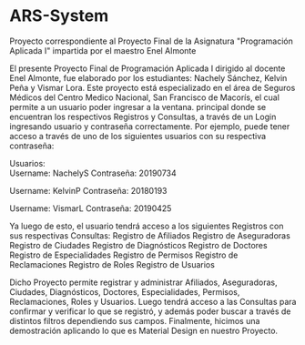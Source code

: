 # ARS-System
Proyecto correspondiente al Proyecto Final de la Asignatura "Programación Aplicada I" impartida por el maestro Enel Almonte

El presente Proyecto Final de Programación Aplicada I dirigido al docente Enel Almonte, fue elaborado por los estudiantes: Nachely Sánchez, Kelvin Peña y Vismar Lora.
Este proyecto está especializado en el área de Seguros Médicos del Centro Medico Nacional, San Francisco de Macorís, el cual permite a un usuario poder ingresar a la ventana. principal donde se encuentran los respectivos Registros y Consultas, a través de un Login ingresando usuario y contraseña correctamente.
Por ejemplo, puede tener acceso a través de uno de los siguientes usuarios con su respectiva contraseña: 

Usuarios:  
Username: NachelyS    Contraseña: 20190734

Username: KelvinP    Contraseña: 20180193

Username: VismarL   Contraseña: 20190425

Ya luego de esto, el usuario tendrá acceso a los siguientes Registros con sus respectivas Consultas:
Registro de Afiliados
Registro de Aseguradoras
Registro de Ciudades
Registro de Diagnósticos
Registro de Doctores
Registro de Especialidades
Registro de Permisos
Registro de Reclamaciones
Registro de Roles
Registro de Usuarios

Dicho Proyecto permite registrar y administrar Afiliados, Aseguradoras, Ciudades, Diagnósticos, Doctores, Especialidades, Permisos, Reclamaciones, Roles y Usuarios. Luego tendrá acceso a las Consultas para confirmar y verificar lo que se registró, y además poder buscar a través de distintos filtros dependiendo sus campos.
Finalmente, hicimos una demostración aplicando lo que es Material Design en nuestro Proyecto.
